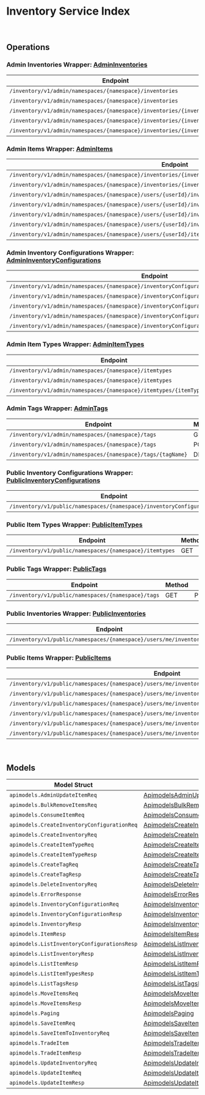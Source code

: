 # Inventory Service Index

&nbsp;

## Operations

### Admin Inventories Wrapper:  [AdminInventories](../../inventory-sdk/pkg/wrapper_adminInventories.go)
| Endpoint | Method | ID | Class | Wrapper | Example |
|---|---|---|---|---|---|
| `/inventory/v1/admin/namespaces/{namespace}/inventories` | GET | AdminListInventoriesShort | [AdminListInventoriesShort](../../inventory-sdk/pkg/inventoryclient/admin_inventories/admin_inventories_client.go) | [AdminListInventoriesShort](../../inventory-sdk/pkg/wrapper_adminInventories.go) | [AdminListInventoriesShort](../../samples/cli/cmd/inventory/adminInventories/adminListInventories.go) |
| `/inventory/v1/admin/namespaces/{namespace}/inventories` | POST | AdminCreateInventoryShort | [AdminCreateInventoryShort](../../inventory-sdk/pkg/inventoryclient/admin_inventories/admin_inventories_client.go) | [AdminCreateInventoryShort](../../inventory-sdk/pkg/wrapper_adminInventories.go) | [AdminCreateInventoryShort](../../samples/cli/cmd/inventory/adminInventories/adminCreateInventory.go) |
| `/inventory/v1/admin/namespaces/{namespace}/inventories/{inventoryId}` | GET | AdminGetInventoryShort | [AdminGetInventoryShort](../../inventory-sdk/pkg/inventoryclient/admin_inventories/admin_inventories_client.go) | [AdminGetInventoryShort](../../inventory-sdk/pkg/wrapper_adminInventories.go) | [AdminGetInventoryShort](../../samples/cli/cmd/inventory/adminInventories/adminGetInventory.go) |
| `/inventory/v1/admin/namespaces/{namespace}/inventories/{inventoryId}` | PUT | AdminUpdateInventoryShort | [AdminUpdateInventoryShort](../../inventory-sdk/pkg/inventoryclient/admin_inventories/admin_inventories_client.go) | [AdminUpdateInventoryShort](../../inventory-sdk/pkg/wrapper_adminInventories.go) | [AdminUpdateInventoryShort](../../samples/cli/cmd/inventory/adminInventories/adminUpdateInventory.go) |
| `/inventory/v1/admin/namespaces/{namespace}/inventories/{inventoryId}` | DELETE | DeleteInventoryShort | [DeleteInventoryShort](../../inventory-sdk/pkg/inventoryclient/admin_inventories/admin_inventories_client.go) | [DeleteInventoryShort](../../inventory-sdk/pkg/wrapper_adminInventories.go) | [DeleteInventoryShort](../../samples/cli/cmd/inventory/adminInventories/deleteInventory.go) |

### Admin Items Wrapper:  [AdminItems](../../inventory-sdk/pkg/wrapper_adminItems.go)
| Endpoint | Method | ID | Class | Wrapper | Example |
|---|---|---|---|---|---|
| `/inventory/v1/admin/namespaces/{namespace}/inventories/{inventoryId}/items` | GET | AdminListItemsShort | [AdminListItemsShort](../../inventory-sdk/pkg/inventoryclient/admin_items/admin_items_client.go) | [AdminListItemsShort](../../inventory-sdk/pkg/wrapper_adminItems.go) | [AdminListItemsShort](../../samples/cli/cmd/inventory/adminItems/adminListItems.go) |
| `/inventory/v1/admin/namespaces/{namespace}/inventories/{inventoryId}/items/{itemId}` | GET | AdminGetInventoryItemShort | [AdminGetInventoryItemShort](../../inventory-sdk/pkg/inventoryclient/admin_items/admin_items_client.go) | [AdminGetInventoryItemShort](../../inventory-sdk/pkg/wrapper_adminItems.go) | [AdminGetInventoryItemShort](../../samples/cli/cmd/inventory/adminItems/adminGetInventoryItem.go) |
| `/inventory/v1/admin/namespaces/{namespace}/users/{userId}/inventories/{inventoryId}/items` | PUT | AdminBulkUpdateMyItemsShort | [AdminBulkUpdateMyItemsShort](../../inventory-sdk/pkg/inventoryclient/admin_items/admin_items_client.go) | [AdminBulkUpdateMyItemsShort](../../inventory-sdk/pkg/wrapper_adminItems.go) | [AdminBulkUpdateMyItemsShort](../../samples/cli/cmd/inventory/adminItems/adminBulkUpdateMyItems.go) |
| `/inventory/v1/admin/namespaces/{namespace}/users/{userId}/inventories/{inventoryId}/items` | POST | AdminSaveItemToInventoryShort | [AdminSaveItemToInventoryShort](../../inventory-sdk/pkg/inventoryclient/admin_items/admin_items_client.go) | [AdminSaveItemToInventoryShort](../../inventory-sdk/pkg/wrapper_adminItems.go) | [AdminSaveItemToInventoryShort](../../samples/cli/cmd/inventory/adminItems/adminSaveItemToInventory.go) |
| `/inventory/v1/admin/namespaces/{namespace}/users/{userId}/inventories/{inventoryId}/items` | DELETE | AdminBulkRemoveItemsShort | [AdminBulkRemoveItemsShort](../../inventory-sdk/pkg/inventoryclient/admin_items/admin_items_client.go) | [AdminBulkRemoveItemsShort](../../inventory-sdk/pkg/wrapper_adminItems.go) | [AdminBulkRemoveItemsShort](../../samples/cli/cmd/inventory/adminItems/adminBulkRemoveItems.go) |
| `/inventory/v1/admin/namespaces/{namespace}/users/{userId}/inventories/{inventoryId}/items/{itemId}/consume` | POST | AdminConsumeUserItemShort | [AdminConsumeUserItemShort](../../inventory-sdk/pkg/inventoryclient/admin_items/admin_items_client.go) | [AdminConsumeUserItemShort](../../inventory-sdk/pkg/wrapper_adminItems.go) | [AdminConsumeUserItemShort](../../samples/cli/cmd/inventory/adminItems/adminConsumeUserItem.go) |
| `/inventory/v1/admin/namespaces/{namespace}/users/{userId}/items` | POST | AdminSaveItemShort | [AdminSaveItemShort](../../inventory-sdk/pkg/inventoryclient/admin_items/admin_items_client.go) | [AdminSaveItemShort](../../inventory-sdk/pkg/wrapper_adminItems.go) | [AdminSaveItemShort](../../samples/cli/cmd/inventory/adminItems/adminSaveItem.go) |

### Admin Inventory Configurations Wrapper:  [AdminInventoryConfigurations](../../inventory-sdk/pkg/wrapper_adminInventoryConfigurations.go)
| Endpoint | Method | ID | Class | Wrapper | Example |
|---|---|---|---|---|---|
| `/inventory/v1/admin/namespaces/{namespace}/inventoryConfigurations` | GET | AdminListInventoryConfigurationsShort | [AdminListInventoryConfigurationsShort](../../inventory-sdk/pkg/inventoryclient/admin_inventory_configurations/admin_inventory_configurations_client.go) | [AdminListInventoryConfigurationsShort](../../inventory-sdk/pkg/wrapper_adminInventoryConfigurations.go) | [AdminListInventoryConfigurationsShort](../../samples/cli/cmd/inventory/adminInventoryConfigurations/adminListInventoryConfigurations.go) |
| `/inventory/v1/admin/namespaces/{namespace}/inventoryConfigurations` | POST | AdminCreateInventoryConfigurationShort | [AdminCreateInventoryConfigurationShort](../../inventory-sdk/pkg/inventoryclient/admin_inventory_configurations/admin_inventory_configurations_client.go) | [AdminCreateInventoryConfigurationShort](../../inventory-sdk/pkg/wrapper_adminInventoryConfigurations.go) | [AdminCreateInventoryConfigurationShort](../../samples/cli/cmd/inventory/adminInventoryConfigurations/adminCreateInventoryConfiguration.go) |
| `/inventory/v1/admin/namespaces/{namespace}/inventoryConfigurations/{inventoryConfigurationId}` | GET | AdminGetInventoryConfigurationShort | [AdminGetInventoryConfigurationShort](../../inventory-sdk/pkg/inventoryclient/admin_inventory_configurations/admin_inventory_configurations_client.go) | [AdminGetInventoryConfigurationShort](../../inventory-sdk/pkg/wrapper_adminInventoryConfigurations.go) | [AdminGetInventoryConfigurationShort](../../samples/cli/cmd/inventory/adminInventoryConfigurations/adminGetInventoryConfiguration.go) |
| `/inventory/v1/admin/namespaces/{namespace}/inventoryConfigurations/{inventoryConfigurationId}` | PUT | AdminUpdateInventoryConfigurationShort | [AdminUpdateInventoryConfigurationShort](../../inventory-sdk/pkg/inventoryclient/admin_inventory_configurations/admin_inventory_configurations_client.go) | [AdminUpdateInventoryConfigurationShort](../../inventory-sdk/pkg/wrapper_adminInventoryConfigurations.go) | [AdminUpdateInventoryConfigurationShort](../../samples/cli/cmd/inventory/adminInventoryConfigurations/adminUpdateInventoryConfiguration.go) |
| `/inventory/v1/admin/namespaces/{namespace}/inventoryConfigurations/{inventoryConfigurationId}` | DELETE | AdminDeleteInventoryConfigurationShort | [AdminDeleteInventoryConfigurationShort](../../inventory-sdk/pkg/inventoryclient/admin_inventory_configurations/admin_inventory_configurations_client.go) | [AdminDeleteInventoryConfigurationShort](../../inventory-sdk/pkg/wrapper_adminInventoryConfigurations.go) | [AdminDeleteInventoryConfigurationShort](../../samples/cli/cmd/inventory/adminInventoryConfigurations/adminDeleteInventoryConfiguration.go) |

### Admin Item Types Wrapper:  [AdminItemTypes](../../inventory-sdk/pkg/wrapper_adminItemTypes.go)
| Endpoint | Method | ID | Class | Wrapper | Example |
|---|---|---|---|---|---|
| `/inventory/v1/admin/namespaces/{namespace}/itemtypes` | GET | AdminListItemTypesShort | [AdminListItemTypesShort](../../inventory-sdk/pkg/inventoryclient/admin_item_types/admin_item_types_client.go) | [AdminListItemTypesShort](../../inventory-sdk/pkg/wrapper_adminItemTypes.go) | [AdminListItemTypesShort](../../samples/cli/cmd/inventory/adminItemTypes/adminListItemTypes.go) |
| `/inventory/v1/admin/namespaces/{namespace}/itemtypes` | POST | AdminCreateItemTypeShort | [AdminCreateItemTypeShort](../../inventory-sdk/pkg/inventoryclient/admin_item_types/admin_item_types_client.go) | [AdminCreateItemTypeShort](../../inventory-sdk/pkg/wrapper_adminItemTypes.go) | [AdminCreateItemTypeShort](../../samples/cli/cmd/inventory/adminItemTypes/adminCreateItemType.go) |
| `/inventory/v1/admin/namespaces/{namespace}/itemtypes/{itemTypeName}` | DELETE | AdminDeleteItemTypeShort | [AdminDeleteItemTypeShort](../../inventory-sdk/pkg/inventoryclient/admin_item_types/admin_item_types_client.go) | [AdminDeleteItemTypeShort](../../inventory-sdk/pkg/wrapper_adminItemTypes.go) | [AdminDeleteItemTypeShort](../../samples/cli/cmd/inventory/adminItemTypes/adminDeleteItemType.go) |

### Admin Tags Wrapper:  [AdminTags](../../inventory-sdk/pkg/wrapper_adminTags.go)
| Endpoint | Method | ID | Class | Wrapper | Example |
|---|---|---|---|---|---|
| `/inventory/v1/admin/namespaces/{namespace}/tags` | GET | AdminListTagsShort | [AdminListTagsShort](../../inventory-sdk/pkg/inventoryclient/admin_tags/admin_tags_client.go) | [AdminListTagsShort](../../inventory-sdk/pkg/wrapper_adminTags.go) | [AdminListTagsShort](../../samples/cli/cmd/inventory/adminTags/adminListTags.go) |
| `/inventory/v1/admin/namespaces/{namespace}/tags` | POST | AdminCreateTagShort | [AdminCreateTagShort](../../inventory-sdk/pkg/inventoryclient/admin_tags/admin_tags_client.go) | [AdminCreateTagShort](../../inventory-sdk/pkg/wrapper_adminTags.go) | [AdminCreateTagShort](../../samples/cli/cmd/inventory/adminTags/adminCreateTag.go) |
| `/inventory/v1/admin/namespaces/{namespace}/tags/{tagName}` | DELETE | AdminDeleteTagShort | [AdminDeleteTagShort](../../inventory-sdk/pkg/inventoryclient/admin_tags/admin_tags_client.go) | [AdminDeleteTagShort](../../inventory-sdk/pkg/wrapper_adminTags.go) | [AdminDeleteTagShort](../../samples/cli/cmd/inventory/adminTags/adminDeleteTag.go) |

### Public Inventory Configurations Wrapper:  [PublicInventoryConfigurations](../../inventory-sdk/pkg/wrapper_publicInventoryConfigurations.go)
| Endpoint | Method | ID | Class | Wrapper | Example |
|---|---|---|---|---|---|
| `/inventory/v1/public/namespaces/{namespace}/inventoryConfigurations` | GET | PublicListInventoryConfigurationsShort | [PublicListInventoryConfigurationsShort](../../inventory-sdk/pkg/inventoryclient/public_inventory_configurations/public_inventory_configurations_client.go) | [PublicListInventoryConfigurationsShort](../../inventory-sdk/pkg/wrapper_publicInventoryConfigurations.go) | [PublicListInventoryConfigurationsShort](../../samples/cli/cmd/inventory/publicInventoryConfigurations/publicListInventoryConfigurations.go) |

### Public Item Types Wrapper:  [PublicItemTypes](../../inventory-sdk/pkg/wrapper_publicItemTypes.go)
| Endpoint | Method | ID | Class | Wrapper | Example |
|---|---|---|---|---|---|
| `/inventory/v1/public/namespaces/{namespace}/itemtypes` | GET | PublicListItemTypesShort | [PublicListItemTypesShort](../../inventory-sdk/pkg/inventoryclient/public_item_types/public_item_types_client.go) | [PublicListItemTypesShort](../../inventory-sdk/pkg/wrapper_publicItemTypes.go) | [PublicListItemTypesShort](../../samples/cli/cmd/inventory/publicItemTypes/publicListItemTypes.go) |

### Public Tags Wrapper:  [PublicTags](../../inventory-sdk/pkg/wrapper_publicTags.go)
| Endpoint | Method | ID | Class | Wrapper | Example |
|---|---|---|---|---|---|
| `/inventory/v1/public/namespaces/{namespace}/tags` | GET | PublicListTagsShort | [PublicListTagsShort](../../inventory-sdk/pkg/inventoryclient/public_tags/public_tags_client.go) | [PublicListTagsShort](../../inventory-sdk/pkg/wrapper_publicTags.go) | [PublicListTagsShort](../../samples/cli/cmd/inventory/publicTags/publicListTags.go) |

### Public Inventories Wrapper:  [PublicInventories](../../inventory-sdk/pkg/wrapper_publicInventories.go)
| Endpoint | Method | ID | Class | Wrapper | Example |
|---|---|---|---|---|---|
| `/inventory/v1/public/namespaces/{namespace}/users/me/inventories` | GET | PublicListInventoriesShort | [PublicListInventoriesShort](../../inventory-sdk/pkg/inventoryclient/public_inventories/public_inventories_client.go) | [PublicListInventoriesShort](../../inventory-sdk/pkg/wrapper_publicInventories.go) | [PublicListInventoriesShort](../../samples/cli/cmd/inventory/publicInventories/publicListInventories.go) |

### Public Items Wrapper:  [PublicItems](../../inventory-sdk/pkg/wrapper_publicItems.go)
| Endpoint | Method | ID | Class | Wrapper | Example |
|---|---|---|---|---|---|
| `/inventory/v1/public/namespaces/{namespace}/users/me/inventories/{inventoryId}/items` | GET | PublicListItemsShort | [PublicListItemsShort](../../inventory-sdk/pkg/inventoryclient/public_items/public_items_client.go) | [PublicListItemsShort](../../inventory-sdk/pkg/wrapper_publicItems.go) | [PublicListItemsShort](../../samples/cli/cmd/inventory/publicItems/publicListItems.go) |
| `/inventory/v1/public/namespaces/{namespace}/users/me/inventories/{inventoryId}/items` | PUT | PublicBulkUpdateMyItemsShort | [PublicBulkUpdateMyItemsShort](../../inventory-sdk/pkg/inventoryclient/public_items/public_items_client.go) | [PublicBulkUpdateMyItemsShort](../../inventory-sdk/pkg/wrapper_publicItems.go) | [PublicBulkUpdateMyItemsShort](../../samples/cli/cmd/inventory/publicItems/publicBulkUpdateMyItems.go) |
| `/inventory/v1/public/namespaces/{namespace}/users/me/inventories/{inventoryId}/items` | DELETE | PublicBulkRemoveMyItemsShort | [PublicBulkRemoveMyItemsShort](../../inventory-sdk/pkg/inventoryclient/public_items/public_items_client.go) | [PublicBulkRemoveMyItemsShort](../../inventory-sdk/pkg/wrapper_publicItems.go) | [PublicBulkRemoveMyItemsShort](../../samples/cli/cmd/inventory/publicItems/publicBulkRemoveMyItems.go) |
| `/inventory/v1/public/namespaces/{namespace}/users/me/inventories/{inventoryId}/items/movement` | POST | PublicMoveMyItemsShort | [PublicMoveMyItemsShort](../../inventory-sdk/pkg/inventoryclient/public_items/public_items_client.go) | [PublicMoveMyItemsShort](../../inventory-sdk/pkg/wrapper_publicItems.go) | [PublicMoveMyItemsShort](../../samples/cli/cmd/inventory/publicItems/publicMoveMyItems.go) |
| `/inventory/v1/public/namespaces/{namespace}/users/me/inventories/{inventoryId}/items/{itemId}` | GET | PublicGetItemShort | [PublicGetItemShort](../../inventory-sdk/pkg/inventoryclient/public_items/public_items_client.go) | [PublicGetItemShort](../../inventory-sdk/pkg/wrapper_publicItems.go) | [PublicGetItemShort](../../samples/cli/cmd/inventory/publicItems/publicGetItem.go) |
| `/inventory/v1/public/namespaces/{namespace}/users/me/inventories/{inventoryId}/items/{itemId}/consume` | POST | PublicConsumeMyItemShort | [PublicConsumeMyItemShort](../../inventory-sdk/pkg/inventoryclient/public_items/public_items_client.go) | [PublicConsumeMyItemShort](../../inventory-sdk/pkg/wrapper_publicItems.go) | [PublicConsumeMyItemShort](../../samples/cli/cmd/inventory/publicItems/publicConsumeMyItem.go) |


&nbsp;  

## Models

| Model Struct | Class |
|---|---|
| `apimodels.AdminUpdateItemReq` | [ApimodelsAdminUpdateItemReq ](../../inventory-sdk/pkg/inventoryclientmodels/apimodels_admin_update_item_req.go) |
| `apimodels.BulkRemoveItemsReq` | [ApimodelsBulkRemoveItemsReq ](../../inventory-sdk/pkg/inventoryclientmodels/apimodels_bulk_remove_items_req.go) |
| `apimodels.ConsumeItemReq` | [ApimodelsConsumeItemReq ](../../inventory-sdk/pkg/inventoryclientmodels/apimodels_consume_item_req.go) |
| `apimodels.CreateInventoryConfigurationReq` | [ApimodelsCreateInventoryConfigurationReq ](../../inventory-sdk/pkg/inventoryclientmodels/apimodels_create_inventory_configuration_req.go) |
| `apimodels.CreateInventoryReq` | [ApimodelsCreateInventoryReq ](../../inventory-sdk/pkg/inventoryclientmodels/apimodels_create_inventory_req.go) |
| `apimodels.CreateItemTypeReq` | [ApimodelsCreateItemTypeReq ](../../inventory-sdk/pkg/inventoryclientmodels/apimodels_create_item_type_req.go) |
| `apimodels.CreateItemTypeResp` | [ApimodelsCreateItemTypeResp ](../../inventory-sdk/pkg/inventoryclientmodels/apimodels_create_item_type_resp.go) |
| `apimodels.CreateTagReq` | [ApimodelsCreateTagReq ](../../inventory-sdk/pkg/inventoryclientmodels/apimodels_create_tag_req.go) |
| `apimodels.CreateTagResp` | [ApimodelsCreateTagResp ](../../inventory-sdk/pkg/inventoryclientmodels/apimodels_create_tag_resp.go) |
| `apimodels.DeleteInventoryReq` | [ApimodelsDeleteInventoryReq ](../../inventory-sdk/pkg/inventoryclientmodels/apimodels_delete_inventory_req.go) |
| `apimodels.ErrorResponse` | [ApimodelsErrorResponse ](../../inventory-sdk/pkg/inventoryclientmodels/apimodels_error_response.go) |
| `apimodels.InventoryConfigurationReq` | [ApimodelsInventoryConfigurationReq ](../../inventory-sdk/pkg/inventoryclientmodels/apimodels_inventory_configuration_req.go) |
| `apimodels.InventoryConfigurationResp` | [ApimodelsInventoryConfigurationResp ](../../inventory-sdk/pkg/inventoryclientmodels/apimodels_inventory_configuration_resp.go) |
| `apimodels.InventoryResp` | [ApimodelsInventoryResp ](../../inventory-sdk/pkg/inventoryclientmodels/apimodels_inventory_resp.go) |
| `apimodels.ItemResp` | [ApimodelsItemResp ](../../inventory-sdk/pkg/inventoryclientmodels/apimodels_item_resp.go) |
| `apimodels.ListInventoryConfigurationsResp` | [ApimodelsListInventoryConfigurationsResp ](../../inventory-sdk/pkg/inventoryclientmodels/apimodels_list_inventory_configurations_resp.go) |
| `apimodels.ListInventoryResp` | [ApimodelsListInventoryResp ](../../inventory-sdk/pkg/inventoryclientmodels/apimodels_list_inventory_resp.go) |
| `apimodels.ListItemResp` | [ApimodelsListItemResp ](../../inventory-sdk/pkg/inventoryclientmodels/apimodels_list_item_resp.go) |
| `apimodels.ListItemTypesResp` | [ApimodelsListItemTypesResp ](../../inventory-sdk/pkg/inventoryclientmodels/apimodels_list_item_types_resp.go) |
| `apimodels.ListTagsResp` | [ApimodelsListTagsResp ](../../inventory-sdk/pkg/inventoryclientmodels/apimodels_list_tags_resp.go) |
| `apimodels.MoveItemsReq` | [ApimodelsMoveItemsReq ](../../inventory-sdk/pkg/inventoryclientmodels/apimodels_move_items_req.go) |
| `apimodels.MoveItemsResp` | [ApimodelsMoveItemsResp ](../../inventory-sdk/pkg/inventoryclientmodels/apimodels_move_items_resp.go) |
| `apimodels.Paging` | [ApimodelsPaging ](../../inventory-sdk/pkg/inventoryclientmodels/apimodels_paging.go) |
| `apimodels.SaveItemReq` | [ApimodelsSaveItemReq ](../../inventory-sdk/pkg/inventoryclientmodels/apimodels_save_item_req.go) |
| `apimodels.SaveItemToInventoryReq` | [ApimodelsSaveItemToInventoryReq ](../../inventory-sdk/pkg/inventoryclientmodels/apimodels_save_item_to_inventory_req.go) |
| `apimodels.TradeItem` | [ApimodelsTradeItem ](../../inventory-sdk/pkg/inventoryclientmodels/apimodels_trade_item.go) |
| `apimodels.TradeItemResp` | [ApimodelsTradeItemResp ](../../inventory-sdk/pkg/inventoryclientmodels/apimodels_trade_item_resp.go) |
| `apimodels.UpdateInventoryReq` | [ApimodelsUpdateInventoryReq ](../../inventory-sdk/pkg/inventoryclientmodels/apimodels_update_inventory_req.go) |
| `apimodels.UpdateItemReq` | [ApimodelsUpdateItemReq ](../../inventory-sdk/pkg/inventoryclientmodels/apimodels_update_item_req.go) |
| `apimodels.UpdateItemResp` | [ApimodelsUpdateItemResp ](../../inventory-sdk/pkg/inventoryclientmodels/apimodels_update_item_resp.go) |
